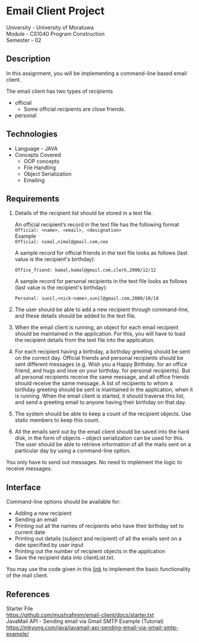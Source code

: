 # Email Client Project
University - University of Moratuwa  
Module - CS1040 Program Construction  
Semester - 02

## Description
In this assignment, you will be implementing a command-line based email client.

The email client has two types of recipients
* official
  * Some official recipients are close friends.
* personal

## Technologies
* Language - JAVA
* Concepts Covered
  * OOP concepts
  * File Handling
  * Object Serialization
  * Emailing
  
## Requirements

1. Details of the recipient list should be stored in a text file.  

    An official recipient’s record in the text file has the following format  
    `Official: <name>, <email>, <designation>`  
    Example  
    `Official: nimal,nimal@gmail.com,ceo`

    A sample record for official friends in the text file looks as follows (last value is the recipient's birthday):

    `Office_friend: kamal,kamal@gmail.com,clerk,2000/12/12`

    A sample record for personal recipients in the text file looks as follows (last value is the recipient's birthday):

    `Personal: sunil,<nick-name>,sunil@gmail.com,2000/10/10`


2. The user should be able to add a new recipient through command-line, and these details should be added to the text file.

3. When the email client is running, an object for each email recipient should be maintained in the application. For this, you will have to load the recipient details from the text file into the application.   
4. For each recipient having a birthday, a birthday greeting should be sent on the correct day. Official friends and personal recipients should be sent different messages (e.g. Wish you a Happy Birthday. <your name> for an office friend, and hugs and love on your birthday. <your name> for personal recipients). But all personal recipients receive the same message, and all office friends should receive the same message.  A list of recipients to whom a birthday greeting should be sent is maintained in the application, when it is running. When the email client is started, it should traverse this list, and send a greeting email to anyone having their birthday on that day.

5. The system should be able to keep a count of the recipient objects. Use static members to keep this count.

6. All the emails sent out by the email client should be saved into the hard disk, in the form of objects – object serialization can be used for this. The user should be able to retrieve information of all the mails sent on a particular day by using a command-line option. 

You only have to send out messages. No need to implement the logic to receive messages.

## Interface
Command-line options should be available for:

  * Adding a new recipient  
  * Sending an email  
  * Printing out all the names of recipients who have their birthday set to current date  
  * Printing out details (subject and recipient) of all the emails sent on a date specified by user input  
  * Printing out the number of recipient objects in the application  
  * Save the recipient data into clientList.txt.

You may use the code given in this [link](/docs/starter.txt) to implement the basic functionality of the mail client.  


## References
Starter File  
https://github.com/mushrafmim/email-client/docs/starter.txt  
JavaMail API - Sending email via Gmail SMTP Example (Tutorial)
https://mkyong.com/java/javamail-api-sending-email-via-gmail-smtp-example/

